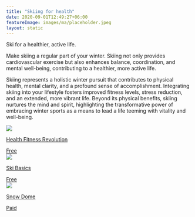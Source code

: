 ```yaml
---
title: "Skiing for health"
date: 2020-09-01T12:49:27+06:00
featureImage: images/ma/placeholder.jpeg
layout: static
---
```


Ski for a healthier, active life.

Make skiing a regular part of your winter. Skiing not only provides cardiovascular exercise but also enhances balance, coordination, and mental well-being, contributing to a healthier, more active life.

Skiing represents a holistic winter pursuit that contributes to physical health, mental clarity, and a profound sense of accomplishment. Integrating skiing into your lifestyle fosters improved fitness levels, stress reduction, and an extended, more vibrant life. Beyond its physical benefits, skiing nurtures the mind and spirit, highlighting the transformative power of embracing winter sports as a means to lead a life teeming with vitality and well-being.

<a class="ma-link" href="https://www.healthfitnessrevolution.com/top-10-health-benefits-skiing/"><div class="ma-card ma-card-Health"><div class="ma-icon"><img src ="/images/Icon-check - health - opacity.svg"/></div><div class="ma-name"><p>Health Fitness Revolution</p></div><div class="ma-paid-text"><span>Free </span></div></div></a><a class="ma-link" href="https://www.skibasics.com/news/why-skiing-is-good-for-you/"><div class="ma-card ma-card-Health"><div class="ma-icon"><img src ="/images/Icon-check - health - opacity.svg"/></div><div class="ma-name"><p>Ski Basics</p></div><div class="ma-paid-text"><span>Free </span></div></div></a><a class="ma-link" href="https://www.snowdome.co.uk/ski-snowboard/ski-lessons/beginner-lessons/"><div class="ma-card ma-card-Health"><div class="ma-icon"><img src ="/images/Icon-pound - health - opacity.svg"/></div><div class="ma-name"><p>Snow Dome</p></div><div class="ma-paid-text"><span>Paid</span></div></div></a>  

<br/><br/>






